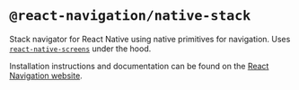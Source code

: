 # `@react-navigation/native-stack`

Stack navigator for React Native using native primitives for navigation. Uses [`react-native-screens`](https://github.com/kmagiera/react-native-screens) under the hood.

Installation instructions and documentation can be found on the [React Navigation website](https://reactnavigation.org/docs/native-stack-navigator.html).
